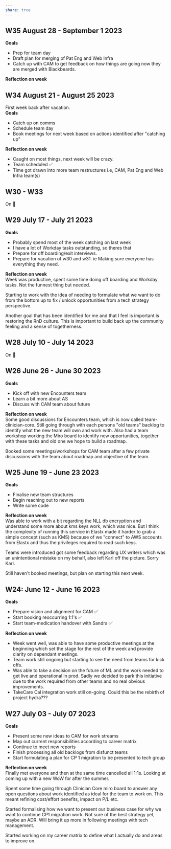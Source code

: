 ```yaml
---  
share: true  
---  
```

## W35 August 28 - September 1 2023  
**Goals**  
- Prep for team day  
- Draft plan for merging of Pat Eng and Web Infra  
- Catch up with CAM to get feedback on how things are going now they are merged with Blackbeards.  
  
**Reflection on week**  
  
  
## W34 August 21 - August 25 2023  
First week back after vacation.  
**Goals**  
- Catch up on comms  
- Schedule team day  
- Book meetings for next week based on actions identified after "catching up"  
  
**Reflection on week**  
- Caught on most things, next week will be crazy.  
- Team scheduled ✅  
- Time got drawn into more team restructures i.e, CAM, Pat Eng and Web Infra team(s)  
  
## W30 - W33  
On 🌴  
  
## W29 July 17 - July 21 2023  
**Goals**  
- Probably spend most of the week catching on last week  
- I have a lot of Workday tasks outstanding, so theres that  
- Prepare for off boarding/exit interviews.  
- Prepare for vacation of w30 and w31. ie Making sure everyone has everything they need.  
  
**Reflection on week**  
Week was productive, spent some time doing off boarding and Workday tasks. Not the funnest thing but needed.  
  
Starting to work with the idea of needing to formulate what we want to do from the bottom up to fix / unlock opportunities from a tech strategy perspective.  
  
Another goal that has been identified for me and that I feel is important is restoring the RnD culture. This is important to build back up the community feeling and a sense of togetherness.  
  
## W28 July 10 - July 14 2023  
On 🌴  
  
## W26 June 26 - June 30 2023  
**Goals**  
- Kick off with new Encounters team  
- Learn a bit more about AS  
- Discuss with CAM team about future  
  
**Reflection on week**  
Some good discussions for Encounters team, which is now called team-clinician-core. Still going through with each persons "old teams" backlog to identify what the new team will own and work with. Also had a team workshop working the Miro board to identify new opportunities, together with these tasks and old one we hope to build a roadmap.  
  
Booked some meetings/workshops for CAM team after a few private discussions with the team about roadmap and objective of the team.  
  
## W25 June 19 - June 23 2023  
**Goals**  
- Finalise new team structures  
- Begin reaching out to new reports  
- Write some code  
  
**Reflection on week**  
Was able to work with a bit regarding the NLL db encryption and understand some more about kms keys work, which was nice. But I think the complexity of running this service in Elastx made it harder to grab a simple concept (such as KMS) because of we "connect" to AWS accounts from Elastx and thus the privileges required to read such keys.  
  
Teams were introduced got some feedback regarding UX writers which was an unintentional mistake on my behalf, also left Karl off the picture. Sorry Karl.  
  
Still haven't booked meetings, but plan on starting this next week.  
  
## W24: June 12 - June 16 2023  
**Goals**  
- Prepare vision and alignment for CAM ✅  
- Start booking reoccurring 1:1's ✅  
- Start team-medication handover with Sandra ✅  
  
**Reflection on week**  
- Week went well, was able to have some productive meetings at the beginning which set the stage for the rest of the week and provide clarity on dependant meetings.  
- Team work still ongoing but starting to see the need from teams for kick offs.  
- Was able to take a decision on the future of ML and the work needed to get live and operational in prod. Sadly we decided to park this initiative due to the work required from other teams and no real obvious improvements.  
- TakeCare Cal integration work still on-going. Could this be the rebirth of project hydra???  
  
  
  
  
  
## W27 July 03 - July 07 2023  
**Goals**  
- Present some new ideas to CAM for work streams  
- Map out current responsibilities according to career matrix  
- Continue to meet new reports  
- Finish processing all old backlogs from disfunct teams  
- Start formulating a plan for CP 1 migration to be presented to tech group  
  
**Reflection on week**  
Finally met everyone and then at the same time cancelled all 1:1s. Looking at coming up with a new WoW for after the summer.  
  
Spent some time going through Clinician Core miro board to answer any open questions about work identified as ideal for the team to work on. This meant refining cost/effort benefits, impact on P/L etc.  
  
Started formalising how we want to present our business case for why we want to continue CP1 migration work. Not sure of the best strategy yet, maybe an ADR. Will bring it up more in following meetings with tech management.  
  
Started working on my career matrix to define what I actually do and areas to improve on.  
  
  
  
